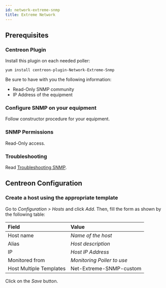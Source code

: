 ```yaml
---
id: network-extreme-snmp
title: Extreme Network
---
```


## Prerequisites

### Centreon Plugin

Install this plugin on each needed poller:

``` shell
yum install centreon-plugin-Network-Extreme-Snmp
```

Be sure to have with you the following information:

- Read-Only SNMP community
- IP Address of the equipment

### Configure SNMP on your equipment

Follow constructor procedure for your equipment.

### SNMP Permissions

Read-Only access.

### Troubleshooting

Read [Troubleshooting
SNMP](../tutorials/troubleshooting-plugins#snmp-checks).

## Centreon Configuration

### Create a host using the appropriate template

Go to *Configuration \> Hosts* and click *Add*. Then, fill the form as shown by
the following table:

| Field                                | Value                      |
| :----------------------------------- | :------------------------- |
| Host name                            | *Name of the host*         |
| Alias                                | *Host description*         |
| IP                                   | *Host IP Address*          |
| Monitored from                       | *Monitoring Poller to use* |
| Host Multiple Templates              | Net-Extreme-SNMP-custom    |

Click on the *Save* button.
